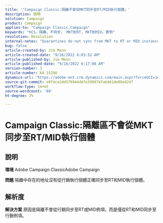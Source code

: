 ```yaml
---
title: '"Campaign Classic:隔離不會從MKT同步至RT/MID執行個體」'
description: 說明
solution: Campaign
product: Campaign
applies-to: "Campaign Classic,Campaign"
keywords: "KCS，隔離，不同步， MKT到RT, MKT到MID，實例"
resolution: Resolution
internal-notes: "Quarantines do not sync from MKT to RT or MID instances"
bug: false
article-created-by: Jim Menn
article-created-date: "9/16/2022 6:03:52 AM"
article-published-by: Jim Menn
article-published-date: "9/16/2022 6:17:08 AM"
version-number: 3
article-number: KA-15286
dynamics-url: "https://adobe-ent.crm.dynamics.com/main.aspx?forceUCI=1&pagetype=entityrecord&etn=knowledgearticle&id=64033d55-8535-ed11-9db1-0022480866ad"
source-git-commit: e8f4ca2dd578944d4fe399074fab461de88ad247
workflow-type: tm+mt
source-wordcount: '88'
ht-degree: 3%

---
```


# Campaign Classic:隔離區不會從MKT同步至RT/MID執行個體

## 說明


<b>環境</b>
Adobe Campaign ClassicAdobe Campaign

<b>問題</b>
隔離中存在的地址沒有從行銷執行個體正確同步至RT和MID執行個體。


## 解析度


<b>解決方案</b>
原因是隔離不會從行銷同步至RT或MID例項，而是僅從RT和MID同步至行銷例項。
